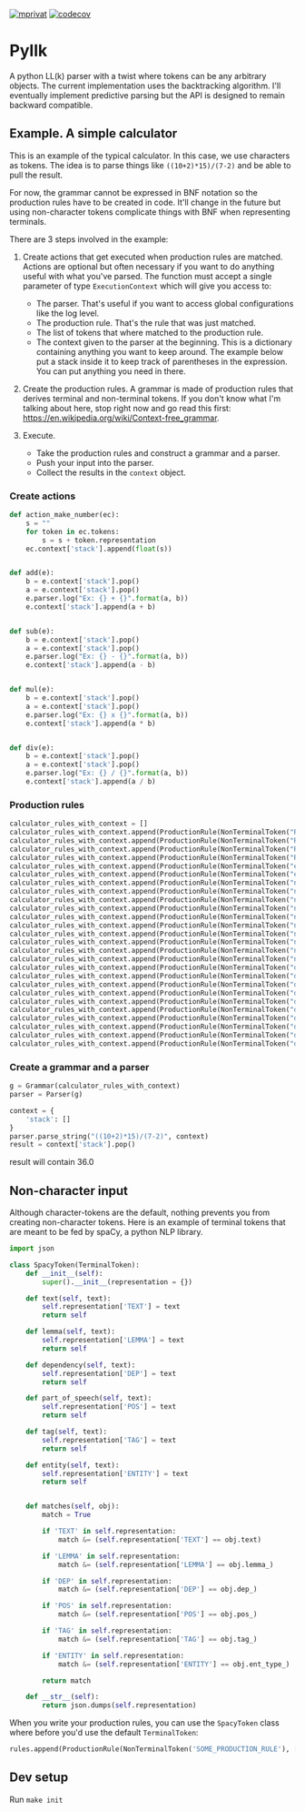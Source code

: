 [![mprivat](https://circleci.com/gh/mprivat/pyllk.svg?style=shield)](https://app.circleci.com/pipelines/github/mprivat/pyllk)
[![codecov](https://codecov.io/gh/mprivat/pyllk/branch/master/graph/badge.svg)](https://codecov.io/gh/mprivat/pyllk)

# Pyllk

A python LL(k) parser with a twist where tokens can be any arbitrary objects. The current implementation uses the backtracking algorithm. I'll eventually implement predictive parsing but the API is designed to remain backward compatible.

## Example. A simple calculator

This is an example of the typical calculator. In this case, we use characters as tokens. The idea is to parse things like `((10+2)*15)/(7-2)` and be able to pull the result.

For now, the grammar cannot be expressed in BNF notation so the production rules have to be created in code. It'll change in the future but using non-character tokens complicate things with BNF when representing terminals.

There are 3 steps involved in the example:

1. Create actions that get executed when production rules are matched. Actions are optional but often necessary if you want to do anything useful with what you've parsed. The function must accept a single parameter of type `ExecutionContext` which will give you access to:

    - The parser. That's useful if you want to access global configurations like the log level.
    - The production rule. That's the rule that was just matched.
    - The list of tokens that where matched to the production rule.
    - The context given to the parser at the beginning. This is a dictionary containing anything you want to keep around. The example below put a stack inside it to keep track of parentheses in the expression. You can put anything you need in there.

1. Create the production rules. A grammar is made of production rules that derives terminal and non-terminal tokens. If you don't know what I'm talking about here, stop right now and go read this first: https://en.wikipedia.org/wiki/Context-free_grammar.

1. Execute.
    - Take the production rules and construct a grammar and a parser.
    - Push your input into the parser.
    - Collect the results in the `context` object.

### Create actions

```python
def action_make_number(ec):
    s = ""
    for token in ec.tokens:
        s = s + token.representation
    ec.context['stack'].append(float(s))


def add(e):
    b = e.context['stack'].pop()
    a = e.context['stack'].pop()
    e.parser.log("Ex: {} + {}".format(a, b))
    e.context['stack'].append(a + b)


def sub(e):
    b = e.context['stack'].pop()
    a = e.context['stack'].pop()
    e.parser.log("Ex: {} - {}".format(a, b))
    e.context['stack'].append(a - b)


def mul(e):
    b = e.context['stack'].pop()
    a = e.context['stack'].pop()
    e.parser.log("Ex: {} x {}".format(a, b))
    e.context['stack'].append(a * b)


def div(e):
    b = e.context['stack'].pop()
    a = e.context['stack'].pop()
    e.parser.log("Ex: {} / {}".format(a, b))
    e.context['stack'].append(a / b)
```

### Production rules

```python
calculator_rules_with_context = []
calculator_rules_with_context.append(ProductionRule(NonTerminalToken("ROOT"), [NonTerminalToken("expr"), TerminalToken("+"), NonTerminalToken("expr")], add))
calculator_rules_with_context.append(ProductionRule(NonTerminalToken("ROOT"), [NonTerminalToken("expr"), TerminalToken("-"), NonTerminalToken("expr")], sub))
calculator_rules_with_context.append(ProductionRule(NonTerminalToken("ROOT"), [NonTerminalToken("expr"), TerminalToken("/"), NonTerminalToken("expr")], div))
calculator_rules_with_context.append(ProductionRule(NonTerminalToken("ROOT"), [NonTerminalToken("expr"), TerminalToken("*"), NonTerminalToken("expr")], mul))
calculator_rules_with_context.append(ProductionRule(NonTerminalToken("expr"), [TerminalToken("("), NonTerminalToken("ROOT"), TerminalToken(")")]))
calculator_rules_with_context.append(ProductionRule(NonTerminalToken("expr"), [NonTerminalToken("number")], action_make_number))
calculator_rules_with_context.append(ProductionRule(NonTerminalToken("number"), [TerminalToken("0"), NonTerminalToken("digit_or_empty")]))
calculator_rules_with_context.append(ProductionRule(NonTerminalToken("number"), [TerminalToken("1"), NonTerminalToken("digit_or_empty")]))
calculator_rules_with_context.append(ProductionRule(NonTerminalToken("number"), [TerminalToken("2"), NonTerminalToken("digit_or_empty")]))
calculator_rules_with_context.append(ProductionRule(NonTerminalToken("number"), [TerminalToken("3"), NonTerminalToken("digit_or_empty")]))
calculator_rules_with_context.append(ProductionRule(NonTerminalToken("number"), [TerminalToken("4"), NonTerminalToken("digit_or_empty")]))
calculator_rules_with_context.append(ProductionRule(NonTerminalToken("number"), [TerminalToken("5"), NonTerminalToken("digit_or_empty")]))
calculator_rules_with_context.append(ProductionRule(NonTerminalToken("number"), [TerminalToken("6"), NonTerminalToken("digit_or_empty")]))
calculator_rules_with_context.append(ProductionRule(NonTerminalToken("number"), [TerminalToken("7"), NonTerminalToken("digit_or_empty")]))
calculator_rules_with_context.append(ProductionRule(NonTerminalToken("number"), [TerminalToken("8"), NonTerminalToken("digit_or_empty")]))
calculator_rules_with_context.append(ProductionRule(NonTerminalToken("number"), [TerminalToken("9"), NonTerminalToken("digit_or_empty")]))
calculator_rules_with_context.append(ProductionRule(NonTerminalToken("digit_or_empty"), [TerminalToken("0"), NonTerminalToken("digit_or_empty")]))
calculator_rules_with_context.append(ProductionRule(NonTerminalToken("digit_or_empty"), [TerminalToken("2"), NonTerminalToken("digit_or_empty")]))
calculator_rules_with_context.append(ProductionRule(NonTerminalToken("digit_or_empty"), [TerminalToken("3"), NonTerminalToken("digit_or_empty")]))
calculator_rules_with_context.append(ProductionRule(NonTerminalToken("digit_or_empty"), [TerminalToken("4"), NonTerminalToken("digit_or_empty")]))
calculator_rules_with_context.append(ProductionRule(NonTerminalToken("digit_or_empty"), [TerminalToken("5"), NonTerminalToken("digit_or_empty")]))
calculator_rules_with_context.append(ProductionRule(NonTerminalToken("digit_or_empty"), [TerminalToken("6"), NonTerminalToken("digit_or_empty")]))
calculator_rules_with_context.append(ProductionRule(NonTerminalToken("digit_or_empty"), [TerminalToken("7"), NonTerminalToken("digit_or_empty")]))
calculator_rules_with_context.append(ProductionRule(NonTerminalToken("digit_or_empty"), [TerminalToken("8"), NonTerminalToken("digit_or_empty")]))
calculator_rules_with_context.append(ProductionRule(NonTerminalToken("digit_or_empty"), [TerminalToken("9"), NonTerminalToken("digit_or_empty")]))
calculator_rules_with_context.append(ProductionRule(NonTerminalToken("digit_or_empty"), [TerminalToken("")]))
```

### Create a grammar and a parser

```python
g = Grammar(calculator_rules_with_context)
parser = Parser(g)

context = {
    'stack': []
}
parser.parse_string("((10+2)*15)/(7-2)", context)
result = context['stack'].pop()
```

result will contain 36.0

## Non-character input

Although character-tokens are the default, nothing prevents you from creating non-character tokens. Here is an example of terminal tokens that are meant to be fed by spaCy, a python NLP library.

```python
import json

class SpacyToken(TerminalToken):
    def __init__(self):
        super().__init__(representation = {})

    def text(self, text):
        self.representation['TEXT'] = text
        return self

    def lemma(self, text):
        self.representation['LEMMA'] = text
        return self

    def dependency(self, text):
        self.representation['DEP'] = text
        return self

    def part_of_speech(self, text):
        self.representation['POS'] = text
        return self

    def tag(self, text):
        self.representation['TAG'] = text
        return self

    def entity(self, text):
        self.representation['ENTITY'] = text
        return self


    def matches(self, obj):
        match = True

        if 'TEXT' in self.representation:
            match &= (self.representation['TEXT'] == obj.text)

        if 'LEMMA' in self.representation:
            match &= (self.representation['LEMMA'] == obj.lemma_)

        if 'DEP' in self.representation:
            match &= (self.representation['DEP'] == obj.dep_)

        if 'POS' in self.representation:
            match &= (self.representation['POS'] == obj.pos_)

        if 'TAG' in self.representation:
            match &= (self.representation['TAG'] == obj.tag_)

        if 'ENTITY' in self.representation:
            match &= (self.representation['ENTITY'] == obj.ent_type_)

        return match

    def __str__(self):
        return json.dumps(self.representation)
```

When you write your production rules, you can use the `SpacyToken` class where before you'd use the default `TerminalToken`:

```python
rules.append(ProductionRule(NonTerminalToken('SOME_PRODUCTION_RULE'), [SpacyToken().dependency("pobj")], record))
```

## Dev setup

Run `make init`


